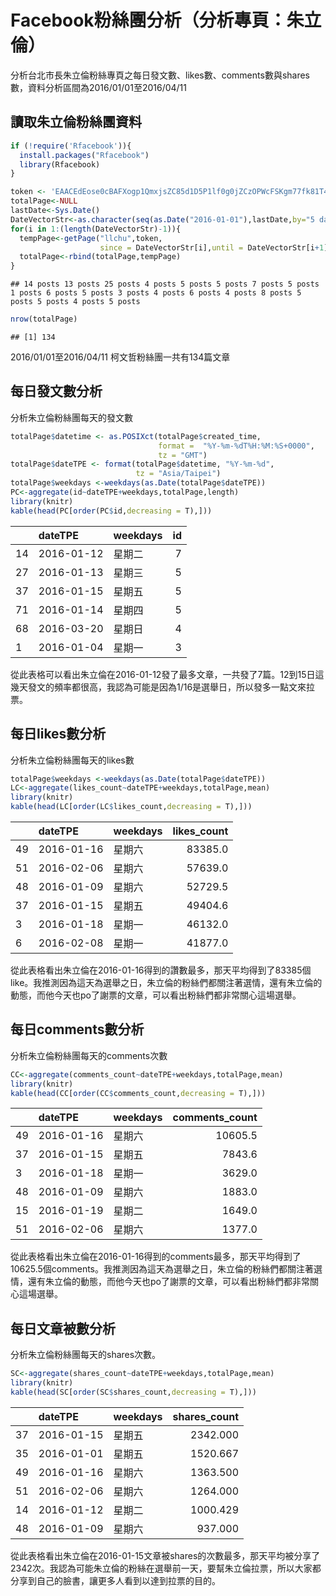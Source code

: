 Facebook粉絲團分析（分析專頁：朱立倫）
================

分析台北市長朱立倫粉絲專頁之每日發文數、likes數、comments數與shares數，資料分析區間為2016/01/01至2016/04/11

讀取朱立倫粉絲團資料
--------------------

``` r
if (!require('Rfacebook')){
  install.packages("Rfacebook")
  library(Rfacebook)
}
```

``` r
token <- 'EAACEdEose0cBAFXogp1QmxjsZC85d1D5P1lf0g0jZCzOPWcFSKgm77fk81T41xitiw7tvoIj84ZAbRHd9DegAstQbgnPCZAbzkIJFOZAzIj3HwNuC7dZAV8foDNYCitd6BykYsznz1MbkVGeDg8DE1LrNUZCRp4DSvfYkRsTMFGbAZDZD'
totalPage<-NULL
lastDate<-Sys.Date()
DateVectorStr<-as.character(seq(as.Date("2016-01-01"),lastDate,by="5 days"))
for(i in 1:(length(DateVectorStr)-1)){
  tempPage<-getPage("llchu",token,
                    since = DateVectorStr[i],until = DateVectorStr[i+1])
  totalPage<-rbind(totalPage,tempPage)
}
```

    ## 14 posts 13 posts 25 posts 4 posts 5 posts 5 posts 7 posts 5 posts 1 posts 6 posts 5 posts 3 posts 4 posts 6 posts 4 posts 8 posts 5 posts 5 posts 4 posts 5 posts

``` r
nrow(totalPage)
```

    ## [1] 134

2016/01/01至2016/04/11 柯文哲粉絲團一共有134篇文章

每日發文數分析
--------------

分析朱立倫粉絲團每天的發文數

``` r
totalPage$datetime <- as.POSIXct(totalPage$created_time,
                                 format =  "%Y-%m-%dT%H:%M:%S+0000",
                                 tz = "GMT")
totalPage$dateTPE <- format(totalPage$datetime, "%Y-%m-%d", 
                            tz = "Asia/Taipei")
totalPage$weekdays <-weekdays(as.Date(totalPage$dateTPE))
PC<-aggregate(id~dateTPE+weekdays,totalPage,length)  
library(knitr)
kable(head(PC[order(PC$id,decreasing = T),]))
```

|     | dateTPE    | weekdays |   id|
|-----|:-----------|:---------|----:|
| 14  | 2016-01-12 | 星期二   |    7|
| 27  | 2016-01-13 | 星期三   |    5|
| 37  | 2016-01-15 | 星期五   |    5|
| 71  | 2016-01-14 | 星期四   |    5|
| 68  | 2016-03-20 | 星期日   |    4|
| 1   | 2016-01-04 | 星期一   |    3|

從此表格可以看出朱立倫在2016-01-12發了最多文章，一共發了7篇。12到15日這幾天發文的頻率都很高，我認為可能是因為1/16是選舉日，所以發多一點文來拉票。

每日likes數分析
---------------

分析朱立倫粉絲團每天的likes數

``` r
totalPage$weekdays <-weekdays(as.Date(totalPage$dateTPE))
LC<-aggregate(likes_count~dateTPE+weekdays,totalPage,mean)
library(knitr)
kable(head(LC[order(LC$likes_count,decreasing = T),]))
```

|     | dateTPE    | weekdays |  likes\_count|
|-----|:-----------|:---------|-------------:|
| 49  | 2016-01-16 | 星期六   |       83385.0|
| 51  | 2016-02-06 | 星期六   |       57639.0|
| 48  | 2016-01-09 | 星期六   |       52729.5|
| 37  | 2016-01-15 | 星期五   |       49404.6|
| 3   | 2016-01-18 | 星期一   |       46132.0|
| 6   | 2016-02-08 | 星期一   |       41877.0|

從此表格看出朱立倫在2016-01-16得到的讚數最多，那天平均得到了83385個like。我推測因為這天為選舉之日，朱立倫的粉絲們都關注著選情，還有朱立倫的動態，而他今天也po了謝票的文章，可以看出粉絲們都非常關心這場選舉。

每日comments數分析
------------------

分析朱立倫粉絲團每天的comments次數

``` r
CC<-aggregate(comments_count~dateTPE+weekdays,totalPage,mean)
library(knitr)
kable(head(CC[order(CC$comments_count,decreasing = T),]))
```

|     | dateTPE    | weekdays |  comments\_count|
|-----|:-----------|:---------|----------------:|
| 49  | 2016-01-16 | 星期六   |          10605.5|
| 37  | 2016-01-15 | 星期五   |           7843.6|
| 3   | 2016-01-18 | 星期一   |           3629.0|
| 48  | 2016-01-09 | 星期六   |           1883.0|
| 15  | 2016-01-19 | 星期二   |           1649.0|
| 51  | 2016-02-06 | 星期六   |           1377.0|

從此表格看出朱立倫在2016-01-16得到的comments最多，那天平均得到了10625.5個comments。我推測因為這天為選舉之日，朱立倫的粉絲們都關注著選情，還有朱立倫的動態，而他今天也po了謝票的文章，可以看出粉絲們都非常關心這場選舉。

每日文章被數分析
----------------

分析朱立倫粉絲團每天的shares次數。

``` r
SC<-aggregate(shares_count~dateTPE+weekdays,totalPage,mean)
library(knitr)
kable(head(SC[order(SC$shares_count,decreasing = T),]))
```

|     | dateTPE    | weekdays |  shares\_count|
|-----|:-----------|:---------|--------------:|
| 37  | 2016-01-15 | 星期五   |       2342.000|
| 35  | 2016-01-01 | 星期五   |       1520.667|
| 49  | 2016-01-16 | 星期六   |       1363.500|
| 51  | 2016-02-06 | 星期六   |       1264.000|
| 14  | 2016-01-12 | 星期二   |       1000.429|
| 48  | 2016-01-09 | 星期六   |        937.000|

從此表格看出朱立倫在2016-01-15文章被shares的次數最多，那天平均被分享了2342次。我認為可能朱立倫的粉絲在選舉前一天，要幫朱立倫拉票，所以大家都分享到自己的臉書，讓更多人看到以達到拉票的目的。
